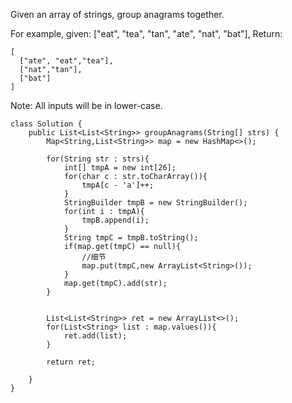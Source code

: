 Given an array of strings, group anagrams together.

For example, given: ["eat", "tea", "tan", "ate", "nat", "bat"], 
Return:
```
[
  ["ate", "eat","tea"],
  ["nat","tan"],
  ["bat"]
]
```
Note: All inputs will be in lower-case.

```
class Solution {
    public List<List<String>> groupAnagrams(String[] strs) {
        Map<String,List<String>> map = new HashMap<>();
        
        for(String str : strs){
            int[] tmpA = new int[26];
            for(char c : str.toCharArray()){
                tmpA[c - 'a']++;
            }
            StringBuilder tmpB = new StringBuilder();
            for(int i : tmpA){
                tmpB.append(i);
            }
            String tmpC = tmpB.toString();
            if(map.get(tmpC) == null){
                //细节
                map.put(tmpC,new ArrayList<String>());
            }
            map.get(tmpC).add(str);
        }
        
        
        List<List<String>> ret = new ArrayList<>();
        for(List<String> list : map.values()){
            ret.add(list);
        }
        
        return ret;
        
    }
}
```